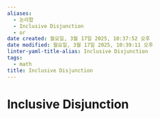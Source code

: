 ```yaml
---
aliases:
  - 논리합
  - Inclusive Disjunction
  - or
date created: 월요일, 3월 17일 2025, 10:37:52 오후
date modified: 월요일, 3월 17일 2025, 10:39:11 오후
linter-yaml-title-alias: Inclusive Disjunction
tags:
  - math
title: Inclusive Disjunction
---
```


# Inclusive Disjunction
